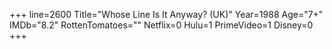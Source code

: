 +++
line=2600
Title="Whose Line Is It Anyway? (UK)"
Year=1988
Age="7+"
IMDb="8.2"
RottenTomatoes=""
Netflix=0
Hulu=1
PrimeVideo=1
Disney=0
+++

